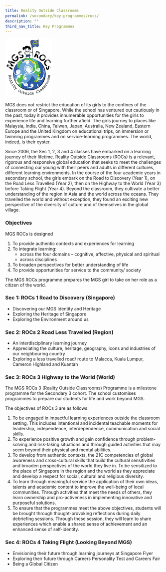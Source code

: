 ```yaml
---
title: Reality Outside Classrooms
permalink: /secondary/key-programmes/rocs/
description: ""
third_nav_title: Key Programmes
---
```



<img src="/images/Secondary/mgsrocs-generic-small.png" 
     style="width:30%">
		 
MGS does not restrict the education of its girls to the confines of the classroom or of Singapore. While the school has ventured out cautiously in the past, today it provides innumerable opportunities for the girls to experience life and learning further afield. The girls journey to places like Malaysia, India, China, Taiwan, Japan, Australia, New Zealand, Eastern Europe and the United Kingdom on educational trips, on immersion or twinning programmes and on service-learning programmes. The world, indeed, is their oyster.  

Since 2006, the Sec 1, 2, 3 and 4 classes have embarked on a learning journey of their lifetime. Reality Outside Classrooms (ROCs) is a relevant, rigorous and responsive global education that seeks to meet the challenges of connecting our young with their peers and adults in different cultures, different learning environments. In the course of the four academic years in secondary school, the girls embark on the Road to Discovery (Year 1), on the Road Less Travelled (Year 2), then on the Highway to the World (Year 3) before Taking Flight (Year 4). Beyond the classroom, they cultivate a better understanding of the region in Asia and the world across the oceans. They travelled the world and without exception, they found an exciting new perspective of the diversity of culture and of themselves in the global village.

### Objectives

MGS ROCs is designed

1.  To provide authentic contexts and experiences for learning
2.  To integrate learning:
      * across the four domains – cognitive, affective, physical and spiritual
      * across disciplines
3. To broaden perspectives for better understanding of life
4.  To provide opportunities for service to the community/ society

 
The MGS ROCs programme prepares the MGS girl to take on her role as a citizen of the world.

### Sec 1: ROCs 1 Road to Discovery (Singapore)

*   Discovering our MGS Identity and Heritage
*   Exploring the Heritage of Singapore
*   Exploring the Environment around us


### Sec 2: ROCs 2 Road Less Travelled (Region)

*   An interdisciplinary learning journey
*   Appreciating the culture, heritage, geography, icons and industries of our neighbouring country
*   Exploring a less travelled road/ route to Malacca, Kuala Lumpur, Cameron Highland and Kuantan


### Sec 3: ROCs 3 Highway to the World (World)

The MGS ROCs 3 (Reality Outside Classrooms) Programme is a milestone programme for the Secondary 3 cohort. The school customises programmes to prepare our students for life and work beyond MGS.  

The objectives of ROCs 3 are as follows:
1. To be engaged in impactful learning experiences outside the classroom setting. This includes intentional and incidental teachable moments for leadership, independence, interdependence, communication and social skills.
2. To experience positive growth and gain confidence through problem-solving and risk-taking situations and through guided activities that may seem beyond their physical and mental abilities.
3. To develop from authentic contexts, the 21C competencies of global awareness and cross-cultural skills that build the cultural sensitivities and broaden perspectives of the world they live in. To be sensitized to the place of Singapore in the region and the world as they appreciate and develop a respect for social, cultural and religious diversity.
4. To learn through meaningful service the application of their own ideas, talents and academic content to improve the well-being of local communities. Through activities that meet the needs of others, they learn ownership and pro-activeness in implementing innovative and purposeful solutions.   
5. To ensure that the programmes meet the above objectives, students will be brought through thought-provoking reflections during daily debriefing sessions. Through these session, they will learn to share experiences which enable a shared sense of achievement and an enhanced sense of self-identity.


### Sec 4: ROCs 4 Taking Flight (Looking Beyond MGS)

*   Envisioning their future through learning journeys at Singapore Flyer
*   Exploring their future through Careers Personality Test and Careers Fair
*   Being a Global Citizen